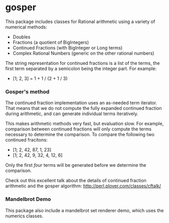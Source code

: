 gosper
======

This package includes classes for Rational arithmetic using a variety of numerical methods:

* Doubles
* Fractions (a quotient of BigIntegers)
* Continued Fractions (with BigInteger or Long terms)
* Complex Rational Numbers (generic on the other rational numbers)

The string representation for continued fractions is a list of the terms, the first term separated by a semicolon being the integer part. For example:
* [1; 2, 3] = 1 + 1 / (2 + 1 / 3)

### Gosper's method ###
The continued fraction implementation uses an as-needed term iterator. That means that we do not compute the fully expanded continued fraction during arithmetic, and can generate individual terms iteratively.

This makes arithmetic methods very fast, but evaluation slow. For example, comparison between continued fractions will only compute the terms necessary to determine the comparison. To compare the following two continued fracitons:

* [1; 2, 42, 87, 1, 23]
* [1; 2, 42, 9, 32, 4, 12, 6]

Only the first *four* terms will be generated before we determine the comparison.

Check out this excellent talk about the details of continued fraction arithmetic and the gosper algorithm:
http://perl.plover.com/classes/cftalk/

### Mandelbrot Demo ###
This package also include a mandelbrot set renderer demo, which uses the numerics classes.